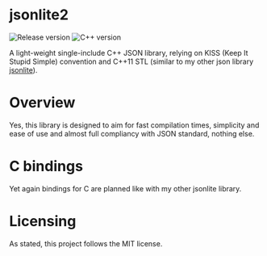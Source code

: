 # jsonlite2

![Release version](https://img.shields.io/badge/alpha-v0.1.0-red.svg)
![C++ version](https://img.shields.io/badge/version-C++11-blue.svg)

A light-weight single-include C++ JSON library, relying on KISS (Keep It Stupid Simple)
convention and C++11 STL (similar to my other json library [jsonlite](https://github.com/makuke1234/jsonlite)).


# Overview

Yes, this library is designed to aim for fast compilation times, simplicity and
ease of use and almost full compliancy with JSON standard, nothing else.


# C bindings

Yet again bindings for C are planned like with my other jsonlite library.


# Licensing

As stated, this project follows the MIT license.
